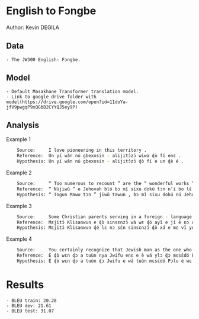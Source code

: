 # English to Fɔngbe

Author: Kevin DEGILA

## Data

	- The JW300 English- Fɔngbe.

## Model

	- Default Masakhane Transformer translation model.
	- Link to google drive folder with model(https://drive.google.com/open?id=11doYa-jfV9pwgqP9xQGbD2CYYQJ5ey9P)

## Analysis

Example 1
```sh
	Source:     I love pioneering in this territory .
 	Reference:  Un yí wǎn nú gbexosin - alijitɔ́zɔ́ wiwa ɖò fí enɛ .
 	Hypothesis: Un yí wǎn nú gbexosin - alijitɔ́zɔ́ ɖò fí e un ɖè é .
```

Example 2
```sh
	Source:     “ Too numerous to recount ” are the “ wonderful works ” we can thank and praise Jehovah for daily !
 	Reference:  “ Nùjiwǔ ” e Jehovah bló bɔ mǐ sixu dokú tɔn n’i bo lɛ́ kpa susu n’i ayihɔngbe ayihɔngbe é “ sukpɔ́ ” tawun .
 	Hypothesis: “ Togun Mawu tɔn ” jiwǔ tawun , bɔ mǐ sixu dokú nú Jehovah , bo dokú n’i .
```

Example 3
```sh
	Source:     Some Christian parents serving in a foreign - language field have come to realize that their children’s interest in the truth has waned .
 	Reference:  Mɛjitɔ́ Klisanwun e ɖò sinsɛnzɔ́ wà wɛ ɖò ayǐ e jí è nɔ dó gbè ɖevo ɖè lɛ é ɖé lɛ wá ɖ’ayi wu ɖɔ jlǒ e vǐ emitɔn lɛ ɖó nú nugbǒ ɔ é ɖò ɖiɖekpo wɛ .
 	Hypothesis: Mɛjitɔ́ Klisanwun ɖé lɛ nɔ sɛ̀n sinsɛnzɔ́ ɖò xá e mɛ vǐ yetɔn lɛ nɔ dó gbè ɖevo mɛ é ɖé lɛ mɔ ɖɔ nugbǒ ɔ ɖó kpɔ́ .
```

Example 4
```sh
	Source:     You certainly recognize that Jewish man as the one who came to be known as the apostle Paul .
 	Reference:  É ɖò wɛn ɖɔ a tuùn nya Jwifu enɛ e è wá ylɔ ɖɔ mɛsɛ́dó Pɔlu é .
 	Hypothesis: É ɖò wɛn ɖɔ a tuùn ɖɔ Jwifu e wá tuùn mɛsɛ́dó Pɔlu é wɛ nyí mɛsɛ́dó Pɔlu .
```
# Results
	- BLEU train: 20.28
	- BLEU dev: 21.61
	- BLEU test: 31.07
